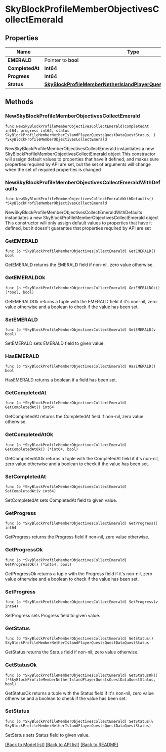 # SkyBlockProfileMemberObjectivesCollectEmerald

## Properties

Name | Type | Description | Notes
------------ | ------------- | ------------- | -------------
**EMERALD** | Pointer to **bool** |  | [optional] 
**CompletedAt** | **int64** |  | 
**Progress** | **int64** |  | 
**Status** | [**SkyBlockProfileMemberNetherIslandPlayerQuestsQuestDataQuestStatus**](SkyBlockProfileMemberNetherIslandPlayerQuestsQuestDataQuestStatus.md) |  | 

## Methods

### NewSkyBlockProfileMemberObjectivesCollectEmerald

`func NewSkyBlockProfileMemberObjectivesCollectEmerald(completedAt int64, progress int64, status SkyBlockProfileMemberNetherIslandPlayerQuestsQuestDataQuestStatus, ) *SkyBlockProfileMemberObjectivesCollectEmerald`

NewSkyBlockProfileMemberObjectivesCollectEmerald instantiates a new SkyBlockProfileMemberObjectivesCollectEmerald object
This constructor will assign default values to properties that have it defined,
and makes sure properties required by API are set, but the set of arguments
will change when the set of required properties is changed

### NewSkyBlockProfileMemberObjectivesCollectEmeraldWithDefaults

`func NewSkyBlockProfileMemberObjectivesCollectEmeraldWithDefaults() *SkyBlockProfileMemberObjectivesCollectEmerald`

NewSkyBlockProfileMemberObjectivesCollectEmeraldWithDefaults instantiates a new SkyBlockProfileMemberObjectivesCollectEmerald object
This constructor will only assign default values to properties that have it defined,
but it doesn't guarantee that properties required by API are set

### GetEMERALD

`func (o *SkyBlockProfileMemberObjectivesCollectEmerald) GetEMERALD() bool`

GetEMERALD returns the EMERALD field if non-nil, zero value otherwise.

### GetEMERALDOk

`func (o *SkyBlockProfileMemberObjectivesCollectEmerald) GetEMERALDOk() (*bool, bool)`

GetEMERALDOk returns a tuple with the EMERALD field if it's non-nil, zero value otherwise
and a boolean to check if the value has been set.

### SetEMERALD

`func (o *SkyBlockProfileMemberObjectivesCollectEmerald) SetEMERALD(v bool)`

SetEMERALD sets EMERALD field to given value.

### HasEMERALD

`func (o *SkyBlockProfileMemberObjectivesCollectEmerald) HasEMERALD() bool`

HasEMERALD returns a boolean if a field has been set.

### GetCompletedAt

`func (o *SkyBlockProfileMemberObjectivesCollectEmerald) GetCompletedAt() int64`

GetCompletedAt returns the CompletedAt field if non-nil, zero value otherwise.

### GetCompletedAtOk

`func (o *SkyBlockProfileMemberObjectivesCollectEmerald) GetCompletedAtOk() (*int64, bool)`

GetCompletedAtOk returns a tuple with the CompletedAt field if it's non-nil, zero value otherwise
and a boolean to check if the value has been set.

### SetCompletedAt

`func (o *SkyBlockProfileMemberObjectivesCollectEmerald) SetCompletedAt(v int64)`

SetCompletedAt sets CompletedAt field to given value.


### GetProgress

`func (o *SkyBlockProfileMemberObjectivesCollectEmerald) GetProgress() int64`

GetProgress returns the Progress field if non-nil, zero value otherwise.

### GetProgressOk

`func (o *SkyBlockProfileMemberObjectivesCollectEmerald) GetProgressOk() (*int64, bool)`

GetProgressOk returns a tuple with the Progress field if it's non-nil, zero value otherwise
and a boolean to check if the value has been set.

### SetProgress

`func (o *SkyBlockProfileMemberObjectivesCollectEmerald) SetProgress(v int64)`

SetProgress sets Progress field to given value.


### GetStatus

`func (o *SkyBlockProfileMemberObjectivesCollectEmerald) GetStatus() SkyBlockProfileMemberNetherIslandPlayerQuestsQuestDataQuestStatus`

GetStatus returns the Status field if non-nil, zero value otherwise.

### GetStatusOk

`func (o *SkyBlockProfileMemberObjectivesCollectEmerald) GetStatusOk() (*SkyBlockProfileMemberNetherIslandPlayerQuestsQuestDataQuestStatus, bool)`

GetStatusOk returns a tuple with the Status field if it's non-nil, zero value otherwise
and a boolean to check if the value has been set.

### SetStatus

`func (o *SkyBlockProfileMemberObjectivesCollectEmerald) SetStatus(v SkyBlockProfileMemberNetherIslandPlayerQuestsQuestDataQuestStatus)`

SetStatus sets Status field to given value.



[[Back to Model list]](../README.md#documentation-for-models) [[Back to API list]](../README.md#documentation-for-api-endpoints) [[Back to README]](../README.md)


